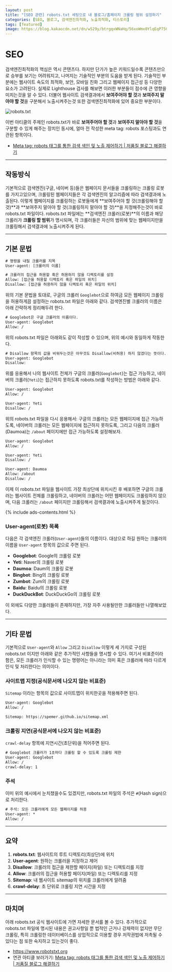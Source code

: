 ```yaml
---
layout: post
title: "[SEO 관련] robots.txt 세팅으로 내 블로그/홈페이지 크롤링 범위 설정하기"
categories: [SEO, 블로그, 검색엔진최적화, 노출최적화, 티스토리]
tags: [featured]
image: https://blog.kakaocdn.net/dn/w529y/btrgqxWNaHq/56xoWmx0YlqEqP75Ct0sV0/img.png
---
```


# SEO

검색엔진최적화의 핵심은 역시 콘텐츠다. 하지만 단가가 높은 키워드일수록 콘텐츠만으로 승부를 보기는 어려워지고, 나머지는 기술적인 부분의 도움을 받게 된다. 기술적인 부분에는 웹사이트 속도의 최적화, 보안, 모바일 친화 그리고 웹페이지 접근성 등 다양한 요소가 고려된다. 실제로 Lighthouse 검사를 해보면 이러한 부분들이 점수에 큰 영향을 미치는것을 알 수 있다. 더불어 웹사이트 검색결과에서 **보여주어야 할 것**과 **보여주지 말아야 할 것**을 구분해서 노출시켜주는것 또한 검색엔진최적화에 있어 중요한 부분이다.

![robots.txt](https://blog.kakaocdn.net/dn/w529y/btrgqxWNaHq/56xoWmx0YlqEqP75Ct0sV0/img.png)

이번 아티클의 주제인 robots.txt가 바로 **보여주어야 할 것**과 **보여주지 말아야 할 것**을 구분할 수 있게 해주는 장치인 동시에, 얼마 전 작성한 meta tag: robots 포스팅과도 연관된 항목이다.

- <a href="/meta-robots-%ED%83%9C%EA%B7%B8-%EA%B2%80%EC%83%89-%EB%85%B8%EC%B6%9C-%EC%A0%9C%EC%96%B4-%EC%A0%80%ED%92%88%EC%A7%88-%EB%B8%94%EB%A1%9C%EA%B7%B8-%ED%95%B4%EA%B2%B0/" class="markdown-link">Meta tag: robots 태그를 통한 검색 색인 및 노출 제어하기 | 저품질 블로그 해결하기</a>

---

## 작동방식

기본적으로 검색엔진(구글, 네이버 등)들은 웹페이지 문서들을 크롤링하는 크롤링 로봇를 가지고있으며, 크롤링된 웹페이지들은 각 검색엔진의 알고리즘에 따라 검색결과에 노출된다. 이렇게 웹페이지를 크롤링하는 로봇들에게 **보여주어야 할 것(크롤링해야 할 것)**과 **보여주지 말아야 할 것(크롤링하지 말아야 할 것)**을 지정해주는것이 바로 robots.txt 파일이다. robots.txt 파일에는 **검색엔진 크롤러(로봇)**의 이름과 해당 크롤러가 **크롤링 할 범위**가 명시되며, 각 크롤러들은 자신의 범위에 맞는 웹페이지만을 크롤링해서 검색결과에 노출시켜주게 된다.

---

## 기본 문법

```txt
# 명령을 내릴 크롤러를 지목
User-agent: [크롤러의 이름]

# 크롤러의 접근을 허용할 혹은 허용하지 않을 디렉토리를 설정
Allow: [접근을 허용할 디렉토리 혹은 파일의 위치]
Disallow: [접근을 허용하지 않을 디렉토리 혹은 파일의 위치]
```

위의 기본 문법을 토대로, 구글의 크롤러 `Googlebot`으로 하여금 모든 웹페이지 크롤링을 허용하게끔 설정하는 robots.txt 파일은 아래와 같다. 검색엔진별 크롤러의 이름은 아래 간략하게 정리해두려 한다.

```txt
# Googlebot은 구글 크롤러의 이름이다.
User-agent: Googlebot
Allow: /
```

위의 robots.txt 파일은 아래와도 같이 작성할 수 있으며, 위의 예시와 동일하게 작동한다.

```txt
# Disallow 항목의 값을 비워두는것은 아무것도 Disallow(비허용) 하지 않겠다는 뜻이다.
User-agent: Googlebot
Disallow:
```

위를 응용해서 나의 웹사이트 전체가 구글의 크롤러(`Googlebot`)는 접근 가능하고, 네이버의 크롤러(`Yeti`)는 접근하지 못하도록 robots.txt를 작성하는 방법은 아래와 같다.

```txt
User-agent: Googlebot
Allow: /

User-agent: Yeti
Disallow: /
```

위의 robots.txt 파일을 다시 응용해서: 구글의 크롤러는 모든 웹페이지에 접근 가능하도록, 네이버의 크롤러는 모든 웹페이지에 접근하지 못하도록, 그리고 다음의 크롤러(Daumoa)는 `/about` 페이지에만 접근 가능하도록 설정해보자.

```txt
User-agent: Googlebot
Allow: /

User-agent: Yeti
Disallow: /

User-agent: Daumoa
Allow: /about
Disallow: /
```

이제 이 robots.txt 파일을 웹사이트 가장 최상단에 위치시킨 후 배포하면 구글의 크롤러는 웹사이트 전체를 크롤링하고, 네이버의 크롤러는 어떤 웹페이지도 크롤링하지 않으며, 다음 크롤러는 `/about` 페이지만 크롤링해서 검색결과에 노출시켜주게 될것이다.

{% include ads-contents.html %}

### User-agent(로봇) 목록

다음은 각 검색엔진 크롤러(`User-agent`)들의 이름이다. 대상으로 하길 원하는 크롤러의 이름을 `User-agent` 항목의 값으로 주면 된다.

- **Googlebot**: Google의 크롤링 로봇
- **Yeti**: Naver의 크롤링 로봇
- **Daumoa**: Daum의 크롤링 로봇
- **Bingbot**: Bing의 크롤링 로봇
- **Zumbot**: Zum의 크롤링 로봇
- **Baidu**: Baidu의 크롤링 로봇
- **DuckDuckBot**: DuckDuckGo의 크롤링 로봇

이 외에도 다양한 크롤러들이 존재하지만, 가장 자주 사용될만한 크롤러들만 나열해보았다.

---

## 기타 문법

기본적으로 `User-agent`와 `Allow` 그리고 `Disallow` 이렇게 세 가지로 구성된 robots.txt 이지만 아래와 같은 추가적인 사항들을 명시할 수 있다. 여기서 비표준이라 함은, 모든 크롤러가 인식할 수 있는 명령어는 아니라는 의미 혹은 크롤러에 따라 다르게 인식 및 처리한다는 의미이다.

### 사이트맵 지정(공식문서에 나오지 않는 비표준)

`Sitemap` 이라는 항목의 값으로 사이트맵이 위치한곳을 적용해주면 된다.

```txt
User-agent: Googlebot
Allow: /

Sitemap: https://spemer.github.io/sitemap.xml
```

### 크롤링 지연(공식문서에 나오지 않는 비표준)

`crawl-delay` 항목에 지연시간(초단위)을 적어주면 된다.

```txt
# Googlebot 크롤러가 1초마다 크롤링 할 수 있도록 크롤링 제한
User-agent: Googlebot
Allow: /
crawl-delay: 1
```

### 주석

이미 위의 예시에서 눈치챘을수도 있겠지만, robots.txt 파일의 주석은 `#`(Hash sign)으로 처리한다.

```txt
# 주석: 모든 크롤러에게 모든 웹페이지를 허용
User-agent: *
Allow: /
```

---

## 요약

1. **robots.txt**: 웹사이트의 루트 디렉토리(최상단)에 위치
2. **User-agent**: 원하는 크롤러을 지정하고 제어
3. **Disallow**: 크롤러의 접근을 제한할 페이지(파일) 또는 디렉토리를 지정
4. **Allow**: 크롤러의 접근을 허용할 페이지(파일) 또는 디렉토리를 지정
5. **Sitemap**: 내 웹사이트 sitemap의 위치를 크롤러에게 알려줌
6. **crawl-delay**: 초 단위로 크롤링 지연 시간을 지정

---

## 마치며

아래 robots.txt 공식 웹사이트에 가면 자세한 문서를 볼 수 있다. 추가적으로 robots.txt 파일에 명시된 내용은 권고사항일 뿐 법적인 근거나 강제력이 없지만 무단 크롤링, 특히 크롤링한 데이터베이스를 상업적으로 이용할 경우 저작권법에 저촉될 수 있다는 점 또한 숙지하고 있는것이 좋다.

- https://www.robotstxt.org
- 연관 아티클 보러가기: <a href="/meta-robots-%ED%83%9C%EA%B7%B8-%EA%B2%80%EC%83%89-%EB%85%B8%EC%B6%9C-%EC%A0%9C%EC%96%B4-%EC%A0%80%ED%92%88%EC%A7%88-%EB%B8%94%EB%A1%9C%EA%B7%B8-%ED%95%B4%EA%B2%B0/" class="markdown-link">Meta tag: robots 태그를 통한 검색 색인 및 노출 제어하기 | 저품질 블로그 해결하기</a>

